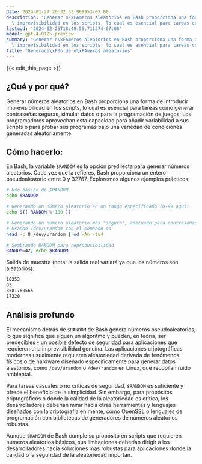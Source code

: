 ```yaml
---
date: 2024-01-27 20:32:33.969953-07:00
description: "Generar n\xFAmeros aleatorios en Bash proporciona una forma de introducir\
  \ imprevisibilidad en los scripts, lo cual es esencial para tareas como generar\u2026"
lastmod: '2024-02-25T18:49:55.711274-07:00'
model: gpt-4-0125-preview
summary: "Generar n\xFAmeros aleatorios en Bash proporciona una forma de introducir\
  \ imprevisibilidad en los scripts, lo cual es esencial para tareas como generar\u2026"
title: "Generaci\xF3n de n\xFAmeros aleatorios"
---
```


{{< edit_this_page >}}

## ¿Qué y por qué?
Generar números aleatorios en Bash proporciona una forma de introducir imprevisibilidad en los scripts, lo cual es esencial para tareas como generar contraseñas seguras, simular datos o para la programación de juegos. Los programadores aprovechan esta capacidad para añadir variabilidad a sus scripts o para probar sus programas bajo una variedad de condiciones generadas aleatoriamente.

## Cómo hacerlo:
En Bash, la variable `$RANDOM` es la opción predilecta para generar números aleatorios. Cada vez que la refieres, Bash proporciona un entero pseudoaleatorio entre 0 y 32767. Exploremos algunos ejemplos prácticos:

```Bash
# Uso básico de $RANDOM
echo $RANDOM

# Generando un número aleatorio en un rango especificado (0-99 aquí)
echo $(( RANDOM % 100 ))

# Generando un número aleatorio más "seguro", adecuado para contraseñas o llaves
# Usando /dev/urandom con el comando od
head -c 8 /dev/urandom | od -An -tu4

# Sembrando RANDOM para reproducibilidad
RANDOM=42; echo $RANDOM
```

Salida de muestra (nota: la salida real variará ya que los números son aleatorios):
```Bash
16253
83
3581760565
17220
```

## Análisis profundo
El mecanismo detrás de `$RANDOM` de Bash genera números pseudoaleatorios, lo que significa que siguen un algoritmo y pueden, en teoría, ser predecibles - un posible defecto de seguridad para aplicaciones que requieren una imprevisibilidad genuina. Las aplicaciones criptográficas modernas usualmente requieren aleatoriedad derivada de fenómenos físicos o de hardware diseñado específicamente para generar datos aleatorios, como `/dev/urandom` o `/dev/random` en Linux, que recopilan ruido ambiental.

Para tareas casuales o no críticas de seguridad, `$RANDOM` es suficiente y ofrece el beneficio de la simplicidad. Sin embargo, para propósitos criptográficos o donde la calidad de la aleatoriedad es crítica, los desarrolladores deberían mirar hacia otras herramientas y lenguajes diseñados con la criptografía en mente, como OpenSSL o lenguajes de programación con bibliotecas de generadores de números aleatorios robustas.

Aunque `$RANDOM` de Bash cumple su propósito en scripts que requieren números aleatorios básicos, sus limitaciones deberían dirigir a los desarrolladores hacia soluciones más robustas para aplicaciones donde la calidad o la seguridad de la aleatoriedad importan.
